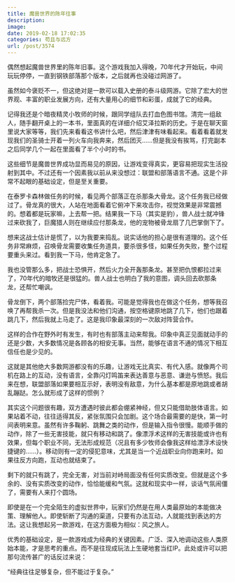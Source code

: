 ```yaml
---
title: 魔兽世界的陈年往事
description: 
image: 
date: 2019-02-18 17:02:35
categories: 苟且与远方
url: /post/3574
---
```


偶然想起魔兽世界里的陈年旧事。这个游戏我加入得晚，70年代才开始玩，中间玩玩停停，一直到钢铁部落那个版本，之后就再也没碰过网游了。

虽然如今褒贬不一，但这绝对是一款可以载入史册的泰斗级网游。它除了宏大的世界观、丰富的职业发展方向，还有大量用心的细节和彩蛋，成就了它的经典。

记得我还是个暗夜精灵小牧师的时候，跟同学组队去打血色图书馆。清完一组敌人，随手翻开桌上的一本书，里面真的在详细介绍艾泽拉斯的历史。于是在聊天窗里说大家等等，我们先来看看这书讲什么吧，然后津津有味看起来。看着看着就发现我们的圣骑士开着一列火车向我奔来，然后团灭……但是我没有挨骂，打完副本之后同学几个一起在里面看了半个小时的书。

这些细节是魔兽世界成功显而易见的原因，让游戏变得真实，更容易把现实生活投射到其中。不过还有一个因素我以前从来没想过：联盟和部落语言不通。这是个非常不起眼的基础设定，但是至关重要。

在泰罗卡森林做任务的时候，看见两个部落正在杀那条大骨龙。这个任务我已经做过了。骨龙真的很大，人站在地面看着它俯冲下来攻击你，视觉效果是非常震撼的。想着都是玩家嘛，上去帮一把。结果我一下马（其实是豹），兽人战士就冲锋过来砍我了，巨魔猎人则在继续应付那条龙，他的宠物被骨龙扇了几巴掌倒下了。

想来这战士估计是慌了，以为我要来捣乱。说实话他的担心是很有道理的。这个任务非常麻烦，召唤骨龙需要收集任务道具，要杀很多怪，如果任务失败，整个过程要重头来过。看到我一下马，他肯定急了。

我也没管那么多，把战士恐惧开，然后火力全开轰那条龙。甚至把仇恨都拉过来了，70年代的暗牧还是很猛的。兽人战士也明白了我的意图，调头回去砍那条龙，还帮忙嘲讽。

骨龙倒下，两个部落捡完尸体，看着我。可能是觉得我也在做这个任务，想等我召唤了再帮我杀一次。但是我没法和他们沟通，按空格键原地跳了几下，他们也跟着跳几下，然后我就上马走了。这是我印象最深刻的一次敌对阵营合作。

这样的合作在野外时有发生，有时也有部落主动来帮我。印象中真正见面就动手的还是少数，大多数情况是各顾各的相安无事。当然，能够在语言不通的情况下相互信任也是少见的。

这就是其他绝大多数网游都没有的乐趣，让游戏无比真实、有代入感。就像两个司机在路上的互动，没有语言，全靠闪灯鸣笛来表达善意与恶意、谦逊与愤怒。我后来在想，联盟部落如果要相互示好，表明没有敌意，为什么基本都是原地跳或者胡乱蹦跶。怎么就形成了这样的惯例？

其实这个问题很有趣，双方遭遇时彼此都会绷紧神经，但又只能借助肢体语言。如果站着不动，往往适得其反，紧张氛围只会加剧。这个场合最需要的是快，第一时间表明来意。虽然有许多鞠躬、跳舞之类的动作，但是输入指令很慢。能顺手做的动作，除了一些无害技能，就只有移动和跳了。像漂浮术这样的无害技能或许也有效果，但每个职业不同，无法形成规范（况且有多少牧师会像我这样给漂浮术设快捷键的……）。移动则有一定的侵犯意味，尤其是当一个近战职业向你跑来时。如果往反方向跑，互动也就结束了。

剩下的就只有跳了，完全无害，对当前对峙局面没有任何实质改变。但就是这个多余的、没有实质改变的动作，恰恰能缓和气氛。这就和现实中一样，谈话气氛闹僵了，需要有人来打个圆场。

即使是在一个完全陌生的虚拟世界中，玩家们仍然是在用人类最原始的本能做决策、理解他人。即使斩断了沟通的渠道，只要有办法互动，人就能找到表达的方法。这让我想起另一款游戏，在这方面极为相似：风之旅人。

优秀的基础设定，是一款游戏成为经典的关键因素。广泛、深入地调动这些人类原始本能，才是思考的重点。而不是往现成玩法上生硬地套当红IP。此处或许可以把那句流传甚广的话反过来说：

“经典往往足够复杂，但不能过于复杂。”​​​